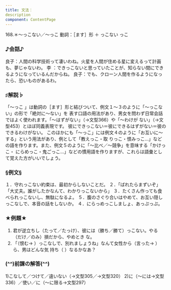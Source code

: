 ```yaml
---
title: 文法：
description
component: ContentPage
---
```



168.＊～っこない／～っこ
動詞：［ます］形 ＋ っこない
っこ
### ♪会話♪
良子：人間の科学技術って凄いわね。火星を人間が住める星に変えるって計画も、夢じゃないわ。 李 ：できっこないと思っていたことが、知らない間にできるようになっているんだからね。 良子：でも、クローン人間を作るようになったら、恐いものがあるわ。
### ♯解説♭
「～っこ 」は動詞の［ます］形と結びついて、例文１～３のように「～っこない」の形で「絶対に～ない」を 表す口語の用法があり、男女を問わず日常会話ではよく使われます。「～はずがない」（→文型366）や「～わけが ない」（→文型453）とほぼ同義表現です。
彼にできっこない＝彼にできるはずがない＝彼のできるわけがない。 このほかにも「～っこ」には例文４のように「お互いに～する」という用法があり、例として「教えっこ・取
りっこ・恨みっこ…」などの語を作ります。また、例文５のように「～比べ／～競争」を意味する「かけっこ・ にらめっこ・鬼ごっこ…」などの慣用語を作りますが、これらは語彙として覚えた方がいいでしょう。
### §例文§
１．守れっこない約束は、最初からしないことだ。
２．「ばれたらまずいぞ」「大丈夫。誰がしたかなんて、わかりっこないから」
３．たくさん作っても食べられっこないし、無駄になるよ。
５．腹のさぐり合いはやめて、お互い隠しっこなしで、本音の話をしないか。
４．にらっめっこしましょ、あっぷっぷ。
### ★例題★
1) 君が逆立ちし（たって／たっけ）、彼には（勝ち／勝て）っこない。やる（だけ／のみ）損だから、やめとき な。
2) 「（恨む→ ）っこなしで、別れましょうね」なんて女性から（言った→ ）ら、男はどんな気 持ち（ ）なるかなあ？
### (^^)前課の解答(^^)
1)こなして／つけて／違いない（→文型305／→文型320）
2)に（～には→文型336）／使い／に（～に限る→文型297）
